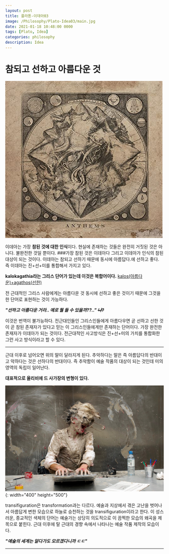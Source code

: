 ```yaml
---
layout: post
title: 플라톤-이데아03
image: /Philosophy/Plato-Idea03/main.jpg
date: 2021-01-18 10:48:00 0000
tags: [Plato, Idea]
categories: philosophy
description: Idea
---
```


# 참되고 선하고 아름다운 것

![packed](\images\Philosophy\Plato-Idea03\kala.jpg)

이데아는 가장 **참된 것에 대한 인식**이다.
현실에 존재하는 것들은 완전히 거짓된 것은 아니다. 불완전한 것일 뿐이다. ###가장 참된 것은 이데아다 그리고 이데아가 인식의 참된 대상이 되는 것이다.
이데아는 참되고 선하기 때문에 동시에 아름답다.에 선하고 좋다. 즉 이데아는 진+선+미를 통합해서 가지고 있다.

**kalokagathia라는 그리스 단어가 있는데 이것은 복합어이다.**
<u>kalos(아름다운)+agathos(선한)</u>

전 근대적인 그리스 사람에게는 아름다운 것 동시에 선하고 좋은 것이기 때문에 그것을 한 단어로 표현하는 것이 가능하다.

**_"선하고 아름다운 거라.. 예로 뭘 들 수 있을까??.." ~~나?~~_**

이것은 번역이 불가능하다.
전근대인들인 그리스인들에게 아름다우면 곧 선하고 선한 것이 곧 참된 존재자가 있다고 믿는 이 그리스인들에게만 존재하는 단어이다. 가장 완전한 존재자가 이데아가 되는 것이다.
전근대적인 사고방식은 진+선+미의 가치를 통합화한 그런 사고 방식이라고 할 수 있다.

---

근대 이후로 넘어오면 위의 말이 달라지게 된다.
추악하다는 말은 즉 아름답다의 반대이고 악하다는 것은 선하다의 반대이다.
즉 추악함이 예술 작품의 대상이 되는 것인데 미의 영역의 독립이 일어난다.

**대표적으로 올리비에 드 사가장의 변형이 있다.**

![packed](\images\Philosophy\Plato-Idea03\trans.jpg){: width="400" height="500"}

transifiguration은 transformation과는 다르다.
예술과 지상에서 겪은 고난을 벗어나서 아름답게 변한 모습으로 하늘로 승천하는 것을 transifiguration이라고 한다. 이 성스러운, 종교적인 색체의 단어는 예술가는 상당히 의도적으로 이 끔찍한 모습의 왜곡을 제목으로 붙힌다.
근대 이후에 탈 근대의 경향 속에서 나타나는 예술 작품 제작의 모습이다.

**_"예술의 세계는 알다가도 모르겠다니까 ㄷㄷ"_**

---
